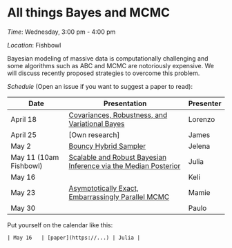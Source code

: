 # All things Bayes and MCMC
*Time*: Wednesday, 3:00 pm - 4:00 pm

*Location*: Fishbowl

Bayesian modeling of massive data is computationally challenging and some algorithms such as ABC and MCMC are notoriously expensive. We will discuss recently proposed strategies to overcome this problem.   

*Schedule* (Open an issue if you want to suggest a paper to read):

| Date | Presentation | Presenter |
|------|--------------|-----------|
| April 18 | [Covariances, Robustness, and Variational Bayes](https://arxiv.org/abs/1709.02536) | Lorenzo |
| April 25 | [Own research]| James |
| May 2 | [Bouncy Hybrid Sampler](https://arxiv.org/pdf/1802.04366.pdf) |Jelena  |
|May 11 (10am Fishbowl)|[Scalable and Robust Bayesian Inference via the Median Posterior](http://proceedings.mlr.press/v32/minsker14.pdf)| Julia|
|May 16| |Keli|
|May 23| [Asymptotically Exact, Embarrassingly Parallel MCMC](http://repository.cmu.edu/cgi/viewcontent.cgi?article=1144&context=machine_learning)| Mamie|
|May 30| |Paulo |

Put yourself on the calendar like this:
```
| May 16   | [paper](https://...) | Julia |

